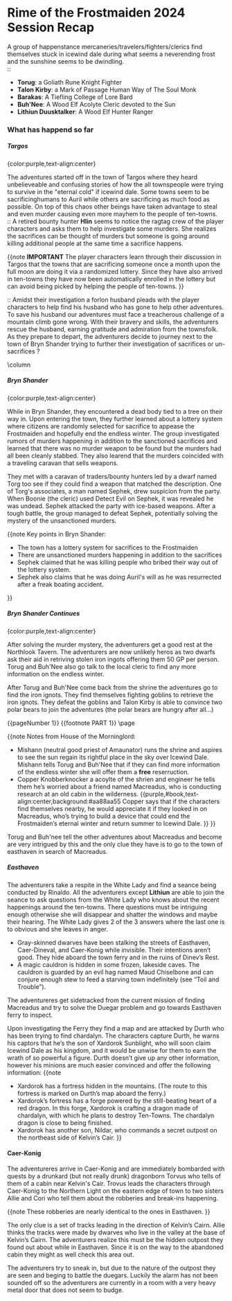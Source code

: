 # Rime of the Frostmaiden 2024 Session Recap
A group of happenstance mercaneries/travelers/fighters/clerics find themselves stuck in icewind dale during what seems a neverending frost and the sunshine seems to be dwindling.  
::
- **Torug**: a Goliath Rune Knight Fighter
- **Talon Kirby**: a Mark of Passage Human Way of The Soul Monk
- **Barakas**: A Tiefling College of Lore Bard
- **Buh'Nee**: A Wood Elf Acolyte Cleric devoted to the Sun
- **Lithiun Duusktalker**: A Wood Elf Hunter Ranger

### What has happend so far

##### Targos
{color:purple,text-align:center}

The adventures started off in the town of Targos where they heard unbelieveable and confusing stories of how the all townspeople were trying to survive in the "eternal cold" if icewind dale.  Some towns seem to be sacrificinghumans to Auril while others are sacrificing as much food as possible.  On top of this chaos other beings have taken advantage to steal and even murder causing even more mayhem to the people of ten-towns.  
::
A retired bounty hunter **Hlin** seems to notice the ragtag crew of the player characters and asks them to help investigate some murders.  She realizes the sacrifices can be thought of murders but someone is going around killing additional people at the same time a sacrifice happens.

{{note
****IMPORTANT****
The player characters learn through their discussion in Targos that the towns that are sacrificing someone once a month upon the full moon are doing it via a randomized lottery.  Since they have also arrived in ten-towns they have now been automatically enrolled in the lottery but can avoid being picked by helping the people of ten-towns.
}}

::
 Amidst their investigation a forlon husband pleads with the player characters to help find his husband who has gone to help other adventures.  To save his husband our adventures must face a treacherous challenge of a mountain climb gone wrong. With their bravery and skills, the adventurers rescue the husband, earning gratitude and admiration from the townsfolk. As they prepare to depart, the adventurers decide to journey next to the town of Bryn Shander trying to further their investigation of sacrifices or un-sacrifices ?


\column

##### Bryn Shander
{color:purple,text-align:center}

While in Bryn Shander, they encountered a dead body tied to a tree on their way in. Upon entering the town, they further learned about a lottery system where citizens are randomly selected for sacrifice to appease the Frostmaiden and hopefully end the endless winter.  The group investigated rumors of murders happening in addition to the sanctioned sacrifices and learned that there was no murder weapon to be found but the murders had all been cleanly stabbed.  They also learend that the murders coincided with a traveling caravan that sells weapons.

They met with a caravan of traders/bounty hunters led by a dwarf named Torg too see if they could find a weapon that matched the description. One of Torg's associates, a man named Sephek, drew suspicion from the party.
When Boonie (the cleric) used Detect Evil on Sephek, it was revealed he was undead. Sephek attacked the party with ice-based weapons. After a tough battle, the group managed to defeat Sephek, potentially solving the mystery of the unsanctioned murders.

{{note
Key points in Bryn Shander:
- The town has a lottery system for sacrifices to the Frostmaiden
- There are unsanctioned murders happening in addition to the sacrifices
- Sephek claimed that he was killing people who bribed their way out of the lottery system.
- Sephek also claims that he was doing Auril's will as he was resurrected after a freak boating accident.

}}

##### Bryn Shander Continues
{color:purple,text-align:center}

After solving the murder mystery, the adventurers get a good rest at the Northlook Tavern.  The adventurers are now unlikely heros as two dwarfs ask their aid in retriving stolen iron ingots offering them 50 GP per person. Torug and Buh'Nee also go talk to the local cleric to find any more information on the endless winter.

After Torug and Buh'Nee come back from the shrine the adventures go to find the iron ignots.  They find themselves fighting goblins to retrieve the iron ignots.  They defeat the goblins and Talon Kirby is able to convince two polar bears to join the adventures (the polar bears are hungry after all...)

{{pageNumber 1}}
{{footnote PART 1}}
\page

{{note
Notes from House of the Morninglord:
- Mishann (neutral good priest of Amaunator) runs the shrine and aspires to see the sun regain its rightful place in the sky over Icewind Dale.  Mishann tells Torug and Buh'Nee that if they can find more information of the endless winter she will offer them a **free** reserruction.  
- Copper Knobberknocker a acoylte of the shrien and engineer he tells them he’s worried about a friend named Macreadus, who is conducting research at an old cabin in the wilderness. 
{{purple,#book,text-align:center,background:#aa88aa55
Copper says that if the characters find themselves nearby, he would appreciate it if they looked in on Macreadus, who’s trying to build a device that could end the Frostmaiden’s eternal winter and return summer to Icewind Dale.
}}
}}

Torug and Buh'nee tell the other adventures about Macreadus and become are very intrigued by this and the only clue they have is to go to the town of easthaven in search of Macreadus.

##### Easthaven

The adventurers take a respite in the White Lady and find a seance being conducted by Rinaldo.  All the adventurers except **Lithiun** are able to join the seance to ask questions from the White Lady who  knows about the recent happenings around the ten-towns.  There questions must be intriguing enough otherwise she will disappear and shatter the windows and maybe their hearing.  The White Lady gives 2 of the 3 answers where the last one is to obvious and she leaves in anger.

- Gray-skinned dwarves have been stalking the streets of Easthaven, Caer-Dineval, and Caer-Konig while invisible. Their intentions aren’t good. They hide aboard the town ferry  and in the ruins of Dinev’s Rest.
- A magic cauldron is hidden in some frozen, lakeside caves. The cauldron is guarded by an evil hag named Maud Chiselbone and can conjure enough stew to feed a starving town indefinitely (see “Toil and Trouble”).

The adventureres get sidetracked from the current mission of finding Macreadus and try to solve the Duegar problem and go towards Easthaven ferry to inspect.

Upon investigating the Ferry they find a map and are attacked by Durth who has been trying to find chardalyn.  The characters capture Durth, he warns his captors that he’s the son of Xardorok Sunblight, who will soon claim Icewind Dale as his kingdom, and it would be unwise for them to earn the wrath of so powerful a figure. Durth doesn’t give up any other information, however his minions are much easier convinced and offer the following information:
{{note
- Xardorok has a fortress hidden in the mountains. (The route to this fortress is marked on Durth’s map aboard the ferry.)
- Xardorok’s fortress has a forge powered by the still-beating heart of a red dragon. In this forge, Xardorok is crafting a dragon made of chardalyn, with which he plans to destroy Ten-Towns. The chardalyn dragon is close to being finished.
- Xardorok has another son, Nildar, who commands a secret outpost on the northeast side of Kelvin’s Cair.
}}

#### Caer-Konig

The adventureres arrive in Caer-Konig and are immediately bombarded with quests by a drunkard (but not really drunk) dragonborn Torvus who tells of them of a cabin near Kelvin's Cair.   Trovus leads the characters through Caer-Konig to the Northern Light on the eastern edge of town to two sisters Allie and Cori who tell them about the robberies and break-ins happening.

{{note
These robberies are nearly identical to the ones in Easthaven.
}}

The only clue is a set of tracks leading in the direction of Kelvin’s Cairn. Allie thinks the tracks were made by dwarves who live in the valley at the base of Kelvin’s Cairn.  The adventurers realize this must be the hidden outpost they found out about while in Easthaven.  Since it is on the way to the abandoned cabin they might as well check this area out.

The adventurers try to sneak in, but due to the nature of the outpost they are seen and beging to battle the duegars.    Luckily the alarm has not been sounded off so the adventurers are currently in a room with a very heavy metal door that does not seem to budge.



